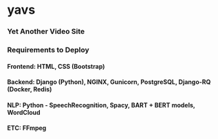 # yavs

### Yet Another Video Site

### Requirements to Deploy
#### Frontend: HTML, CSS (Bootstrap)
#### Backend: Django (Python), NGINX, Gunicorn, PostgreSQL, Django-RQ (Docker, Redis)
#### NLP: Python - SpeechRecognition, Spacy, BART + BERT models, WordCloud
#### ETC: FFmpeg
